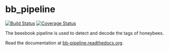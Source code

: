 # bb_pipeline

[![Build Status](https://travis-ci.org/BioroboticsLab/bb_pipeline.svg?branch=master)](https://travis-ci.org/BioroboticsLab/bb_pipeline) [![Coverage Status](https://coveralls.io/repos/github/BioroboticsLab/bb_pipeline/badge.svg?branch=master)](https://coveralls.io/github/BioroboticsLab/bb_pipeline?branch=master)

The beesbook pipeline is used to detect and decode the tags of honeybees.

Read the documentation at [bb-pipeline.readthedocs.org](http://bb-pipeline.readthedocs.org/).

